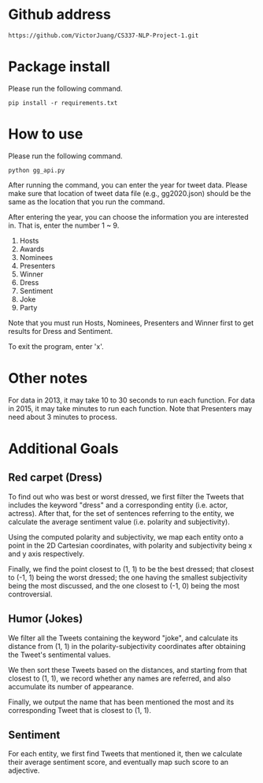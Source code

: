 # Github address
```
https://github.com/VictorJuang/CS337-NLP-Project-1.git
```

# Package install

Please run the following command.
```
pip install -r requirements.txt
```

# How to use

Please run the following command.
```
python gg_api.py
```
After running the command, you can enter the year for tweet data. Please make sure that location of tweet data file (e.g., gg2020.json) should be the same as the location that you run the command.

After entering the year, you can choose the information you are interested in. That is, enter the number 1 ~ 9. 
1. Hosts
2. Awards
3. Nominees
4. Presenters
5. Winner
6. Dress
7. Sentiment
8. Joke
9. Party

Note that you must run Hosts, Nominees, Presenters and Winner first to get results for Dress and Sentiment.

To exit the program, enter 'x'.

# Other notes

For data in 2013, it may take 10 to 30 seconds to run each function. For data in 2015, it may take minutes to run each function. Note that Presenters may need about 3 minutes to process.


# Additional Goals
## Red carpet (Dress)

To find out who was best or worst dressed, we first filter the Tweets that includes the keyword "dress" and a corresponding entity (i.e. actor, actress). After that, for the set of sentences referring to the entity, we calculate the average sentiment value (i.e. polarity and subjectivity).

Using the computed polarity and subjectivity, we map each entity onto a point in the 2D Cartesian coordinates, with polarity and subjectivity being x and y axis respectively.

Finally, we find the point closest to (1, 1) to be the best dressed; that closest to (-1, 1) being the worst dressed; the one having the smallest subjectivity being the most discussed, and the one closest to (-1, 0) being the most controversial.

## Humor (Jokes)

We filter all the Tweets containing the keyword "joke", and calculate its distance from (1, 1) in the polarity-subjectivity coordinates after obtaining the Tweet's sentimental values.

We then sort these Tweets based on the distances, and starting from that closest to (1, 1), we record whether any names are referred, and also accumulate its number of appearance.

Finally, we output the name that has been mentioned the most and its corresponding Tweet that is closest to (1, 1).

## Sentiment

For each entity, we first find Tweets that mentioned it, then we calculate their average sentiment score, and eventually map such score to an adjective.
